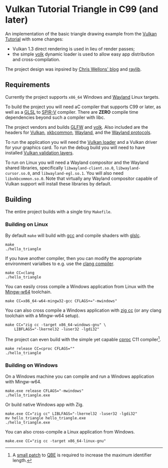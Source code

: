 # Vulkan Tutorial Triangle in C99 (and later)

An implementation of the basic triangle drawing example from
the [Vulkan Tutorial][10] with some changes:

 - Vulkan 1.3 direct rendering is used in lieu of render passes;
 - the simple [volk][11] dynamic loader is
   used to allow easy app distribution and cross-compilation.

The project design was inpsired by
[Chris Wellons' blog][18] and [raylib][19].

## Requirements

Currently the project supports `x86_64` Windows and [Wayland][13] Linux
targets.

To build the project you will need aC compiler that supports C99 or later,
as well as a [GLSL][5] to [SPIR-V][6] compiler.
There are **ZERO** compile time dependencies beyond such a compiler with libc.

The project vendors and builds [GLFW][2] and [volk][11]. Also included
are the headers for [Vulkan][3], [xkbcommon][17], [Wayland][13], and the
[Wayland protocols][14].

To run the application you will need the [Vulkan loader][4]
and a Vulkan driver for your graphics card. To run the debug build
you will need to have installed [Vulkan validation layers][12].

To run on Linux you will need a Wayland compositor and the Wayland shared
libraries, specifically `libwayland-client.so.0`,
`libwayland-cursor.so.0`, and `libwayland-egl.so.1`. You will also need
`libxkbcommon.so.0`.
Note that virtually any Wayland compositor capable of Vulkan support will
install these libraries by default.

## Building

The entire project builds with a single tiny `Makefile`.

### Building on Linux

By default `make` will build with [gcc][7] and compile shaders with
[glslc][8].

```
make
./hello_triangle
```

If you have another compiler, then you can modify the appropriate
environment varialbes to e.g. use the [clang compiler][20].

```
make CC=clang
./hello_triangle
```

You can easily cross compile a Windows application from Linux with the
[Mingw-w64][9] toolchain.

```
make CC=x86_64-w64-mingw32-gcc CFLAGS+="-mwindows"
```

You can also cross compile a Windows application with [zig cc][18] (or any
clang toolchain with a Mingw-w64 setup).

```
make CC="zig cc -target x86_64-windows-gnu" \
    LIBFLAGS="-lkernel32 -luser32 -lgdi32"
```

The project can even build with the simple yet capable [cproc][1] C11
compiler[^1].

```
make release CC=cproc CFLAGS=""
./hello_triangle
```

### Building on Windows

On a Windows machine you can compile and run a Windows application with
Mingw-w64.

```
make.exe release CFLAGS="-mwindows"
./hello_triangle.exe
```

Or build native Windows app with Zig.

```
make.exe CC="zig cc" LIBLFAGS="-lkernel32 -luser32 -lgdi32"
mv hello_triangle hello_triangle.exe
./hello_triangle.exe
```

You can also cross-compile a Linux application from Windows.

```
make.exe CC="zig cc -target x86_64-linux-gnu"
```

[^1]: A [small patch][15] to [QBE][16] is required to increase the maximum
    identifier length.

[1]: https://sr.ht/~mcf/cproc/
[2]: https://github.com/glfw/glfw
[3]: https://github.com/KhronosGroup/Vulkan-Headers
[4]: https://github.com/KhronosGroup/Vulkan-Loader
[5]: https://www.khronos.org/opengl/wiki/Core_Language_(GLSL)
[6]: https://registry.khronos.org/SPIR-V/
[7]: https://gcc.gnu.org/
[8]: https://github.com/google/shaderc
[9]: https://www.mingw-w64.org/
[10]: https://vulkan-tutorial.com/Drawing_a_triangle/Setup/Base_code
[11]: https://github.com/zeux/volk
[12]: https://github.com/KhronosGroup/Vulkan-ValidationLayers
[13]: https://gitlab.freedesktop.org/wayland/wayland
[14]: https://gitlab.freedesktop.org/wayland/wayland-protocols
[15]: https://musing.permutationlock.com/static/qbe_identifier_len_expansion.patch
[16]: https://c9x.me/compile/
[17]: https://github.com/xkbcommon/libxkbcommon
[18]: https://nullprogram.com
[19]: https://github.com/raysan5/raylib
[20]: https://clang.llvm.org/
